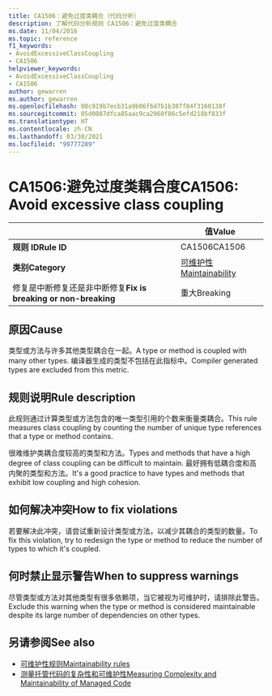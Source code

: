 ```yaml
---
title: CA1506：避免过度类耦合（代码分析）
description: 了解代码分析规则 CA1506：避免过度类耦合
ms.date: 11/04/2016
ms.topic: reference
f1_keywords:
- AvoidExcessiveClassCoupling
- CA1506
helpviewer_keywords:
- AvoidExcessiveClassCoupling
- CA1506
author: gewarren
ms.author: gewarren
ms.openlocfilehash: 08c919b7ecb31a9b06f6d7b1b387f84f3160138f
ms.sourcegitcommit: 05d0087dfca85aac9ca2960f86c5efd218bf833f
ms.translationtype: HT
ms.contentlocale: zh-CN
ms.lasthandoff: 03/30/2021
ms.locfileid: "99777289"
---
```

# <a name="ca1506-avoid-excessive-class-coupling"></a><span data-ttu-id="077e6-103">CA1506:避免过度类耦合度</span><span class="sxs-lookup"><span data-stu-id="077e6-103">CA1506: Avoid excessive class coupling</span></span>

| | <span data-ttu-id="077e6-104">值</span><span class="sxs-lookup"><span data-stu-id="077e6-104">Value</span></span> |
|-|-|
| <span data-ttu-id="077e6-105">**规则 ID**</span><span class="sxs-lookup"><span data-stu-id="077e6-105">**Rule ID**</span></span> |<span data-ttu-id="077e6-106">CA1506</span><span class="sxs-lookup"><span data-stu-id="077e6-106">CA1506</span></span>|
| <span data-ttu-id="077e6-107">**类别**</span><span class="sxs-lookup"><span data-stu-id="077e6-107">**Category**</span></span> |[<span data-ttu-id="077e6-108">可维护性</span><span class="sxs-lookup"><span data-stu-id="077e6-108">Maintainability</span></span>](maintainability-warnings.md)|
| <span data-ttu-id="077e6-109">修复是中断修复还是非中断修复</span><span class="sxs-lookup"><span data-stu-id="077e6-109">**Fix is breaking or non-breaking**</span></span> |<span data-ttu-id="077e6-110">重大</span><span class="sxs-lookup"><span data-stu-id="077e6-110">Breaking</span></span>|

## <a name="cause"></a><span data-ttu-id="077e6-111">原因</span><span class="sxs-lookup"><span data-stu-id="077e6-111">Cause</span></span>

<span data-ttu-id="077e6-112">类型或方法与许多其他类型耦合在一起。</span><span class="sxs-lookup"><span data-stu-id="077e6-112">A type or method is coupled with many other types.</span></span> <span data-ttu-id="077e6-113">编译器生成的类型不包括在此指标中。</span><span class="sxs-lookup"><span data-stu-id="077e6-113">Compiler generated types are excluded from this metric.</span></span>

## <a name="rule-description"></a><span data-ttu-id="077e6-114">规则说明</span><span class="sxs-lookup"><span data-stu-id="077e6-114">Rule description</span></span>

<span data-ttu-id="077e6-115">此规则通过计算类型或方法包含的唯一类型引用的个数来衡量类耦合。</span><span class="sxs-lookup"><span data-stu-id="077e6-115">This rule measures class coupling by counting the number of unique type references that a type or method contains.</span></span>

<span data-ttu-id="077e6-116">很难维护类耦合度较高的类型和方法。</span><span class="sxs-lookup"><span data-stu-id="077e6-116">Types and methods that have a high degree of class coupling can be difficult to maintain.</span></span> <span data-ttu-id="077e6-117">最好拥有低耦合度和高内聚的类型和方法。</span><span class="sxs-lookup"><span data-stu-id="077e6-117">It's a good practice to have types and methods that exhibit low coupling and high cohesion.</span></span>

## <a name="how-to-fix-violations"></a><span data-ttu-id="077e6-118">如何解决冲突</span><span class="sxs-lookup"><span data-stu-id="077e6-118">How to fix violations</span></span>

<span data-ttu-id="077e6-119">若要解决此冲突，请尝试重新设计类型或方法，以减少其耦合的类型的数量。</span><span class="sxs-lookup"><span data-stu-id="077e6-119">To fix this violation, try to redesign the type or method to reduce the number of types to which it's coupled.</span></span>

## <a name="when-to-suppress-warnings"></a><span data-ttu-id="077e6-120">何时禁止显示警告</span><span class="sxs-lookup"><span data-stu-id="077e6-120">When to suppress warnings</span></span>

<span data-ttu-id="077e6-121">尽管类型或方法对其他类型有很多依赖项，当它被视为可维护时，请排除此警告。</span><span class="sxs-lookup"><span data-stu-id="077e6-121">Exclude this warning when the type or method is considered maintainable despite its large number of dependencies on other types.</span></span>

## <a name="see-also"></a><span data-ttu-id="077e6-122">另请参阅</span><span class="sxs-lookup"><span data-stu-id="077e6-122">See also</span></span>

- [<span data-ttu-id="077e6-123">可维护性规则</span><span class="sxs-lookup"><span data-stu-id="077e6-123">Maintainability rules</span></span>](maintainability-warnings.md)
- [<span data-ttu-id="077e6-124">测量托管代码的复杂性和可维护性</span><span class="sxs-lookup"><span data-stu-id="077e6-124">Measuring Complexity and Maintainability of Managed Code</span></span>](/visualstudio/code-quality/code-metrics-values)
